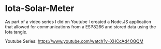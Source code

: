 # Iota-Solar-Meter
As part of a video series I did on Youtube I created a Node.JS application that allowed for communications from a ESP8266 and stored data using the Iota tangle.

Youtube Series: https://www.youtube.com/watch?v=XHCcAd4OQQM
